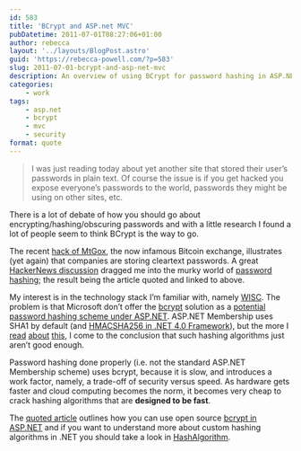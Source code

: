 ```yaml
---
id: 583
title: 'BCrypt and ASP.net MVC'
pubDatetime: 2011-07-01T08:27:06+01:00
author: rebecca
layout: '../layouts/BlogPost.astro'
guid: 'https://rebecca-powell.com/?p=583'
slug: 2011-07-01-bcrypt-and-asp-net-mvc
description: An overview of using BCrypt for password hashing in ASP.NET MVC applications, highlighting its advantages for secure password storage.
categories:
    - work
tags:
    - asp.net
    - bcrypt
    - mvc
    - security
format: quote
---
```


> I was just reading today about yet another site that stored their user’s passwords in plain text. Of course the issue is if you get hacked you expose everyone’s passwords to the world, passwords they might be using on other sites, etc.

There is a lot of debate of how you should go about encrypting/hashing/obscuring passwords and with a little research I found a lot of people seem to think BCrypt is the way to go.

The recent [hack of MtGox](https://mtgox.com/press_release_20110630.html), the now infamous Bitcoin exchange, illustrates (yet again) that companies are storing cleartext passwords. A great [HackerNews discussion](http://news.ycombinator.com/item?id=2716597) dragged me into the murky world of [password hashing](http://en.wikipedia.org/wiki/Password_hashing); the result being the article quoted and linked to above.

My interest is in the technology stack I’m familiar with, namely [WISC](http://stackoverflow.com/questions/177901/what-does-wisc-stack-mean). The problem is that Microsoft don’t offer the [bcrypt](http://en.wikipedia.org/wiki/Bcrypt) solution as a [potential password hashing scheme under ASP.NET](http://stackoverflow.com/questions/1137368/what-is-default-hash-algorithm-that-asp-net-membership-uses/1137449#1137449). ASP.NET Membership uses SHA1 by default (and [HMACSHA256 in .NET 4.0 Framework](http://stackoverflow.com/questions/1137368/what-is-default-hash-algorithm-that-asp-net-membership-uses/4227642#4227642)), but the more I [read](http://codahale.com/how-to-safely-store-a-password/) [about](http://chargen.matasano.com/chargen/2007/9/7/enough-with-the-rainbow-tables-what-you-need-to-know-about-s.html) [this](http://news.ycombinator.com/item?id=2004962), I come to the conclusion that such hashing algorithms just aren’t good enough.

Password hashing done properly (i.e. not the standard ASP.NET Membership scheme) uses bcrypt, because it is slow, and introduces a work factor, namely, a trade-off of security versus speed. As hardware gets faster and cloud computing becomes the norm, it becomes very cheap to crack hashing algorithms that are **designed to be fast**.

The [quoted article](http://www.giantflyingsaucer.com/blog/?p=2189) outlines how you can use open source [bcrypt in ASP.NET](http://stackoverflow.com/questions/5643187/net-implementation-of-bcrypt-which-implements-hashalgorithm) and if you want to understand more about custom hashing algorithms in .NET you should take a look in [HashAlgorithm](http://stackoverflow.com/questions/6460711/adding-a-custom-hashalgorithmtype-in-c-asp-net).